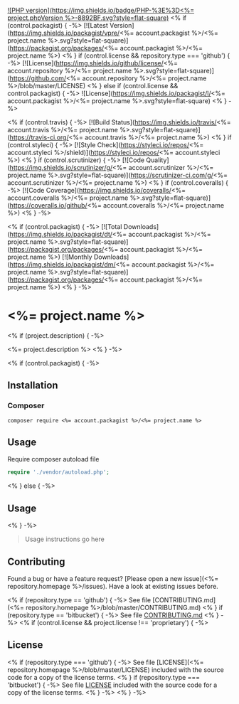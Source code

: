 [![PHP version](https://img.shields.io/badge/PHP-%3E%3D<%= project.phpVersion %>-8892BF.svg?style=flat-square)](http://php.net)
<% if (control.packagist) { -%>
[![Latest Version](https://img.shields.io/packagist/vpre/<%= account.packagist %>/<%= project.name %>.svg?style=flat-square)](https://packagist.org/packages/<%= account.packagist %>/<%= project.name %>)
<% }
if (control.license && repository.type === 'github') { -%>
[![License](https://img.shields.io/github/license/<%= account.repository %>/<%= project.name %>.svg?style=flat-square)](https://github.com/<%= account.repository %>/<%= project.name %>/blob/master/LICENSE)
<% } else if (control.license && control.packagist) { -%>
![License](https://img.shields.io/packagist/l/<%= account.packagist %>/<%= project.name %>.svg?style=flat-square)
<% } -%>

<% if (control.travis) { -%>
[![Build Status](https://img.shields.io/travis/<%= account.travis %>/<%= project.name %>.svg?style=flat-square)](https://travis-ci.org/<%= account.travis %>/<%= project.name %>)
<% }
if (control.styleci) { -%>
[![Style Check](https://styleci.io/repos/<%= account.styleci %>/shield)](https://styleci.io/repos/<%= account.styleci %>)
<% }
if (control.scrutinizer) { -%>
[![Code Quality](https://img.shields.io/scrutinizer/g/<%= account.scrutinizer %>/<%= project.name %>.svg?style=flat-square)](https://scrutinizer-ci.com/g/<%= account.scrutinizer %>/<%= project.name %>)
<% }
if (control.coveralls) { -%>
[![Code Coverage](https://img.shields.io/coveralls/<%= account.coveralls %>/<%= project.name %>.svg?style=flat-square)](https://coveralls.io/github/<%= account.coveralls %>/<%= project.name %>)
<% } -%>

<% if (control.packagist) { -%>
[![Total Downloads](https://img.shields.io/packagist/dt/<%= account.packagist %>/<%= project.name %>.svg?style=flat-square)](https://packagist.org/packages/<%= account.packagist %>/<%= project.name %>)
[![Monthly Downloads](https://img.shields.io/packagist/dm/<%= account.packagist %>/<%= project.name %>.svg?style=flat-square)](https://packagist.org/packages/<%= account.packagist %>/<%= project.name %>)
<% } -%>

# <%= project.name %>
<% if (project.description) { -%>

<%= project.description %>
<% } -%>

<% if (control.packagist) { -%>
## Installation

### Composer

```
composer require <%= account.packagist %>/<%= project.name %>
```

## Usage

Require composer autoload file

```php
require './vendor/autoload.php';
```
<% } else { -%>
## Usage
<% } -%>

> Usage instructions go here

## Contributing

Found a bug or have a feature request? [Please open a new issue](<%= repository.homepage %>/issues). Have a look at existing issues before.

<% if (repository.type == 'github') { -%>
See file [CONTRIBUTING.md](<%= repository.homepage %>/blob/master/CONTRIBUTING.md)
<% }
if (repository.type == 'bitbucket') { -%>
See file [CONTRIBUTING.md](./CONTRIBUTING.md)
<% } -%>
<% if (control.license && project.license !== 'proprietary') { -%>

## License

<% if (repository.type === 'github') { -%>
See file [LICENSE](<%= repository.homepage %>/blob/master/LICENSE) included with the source code for a copy of the license terms.
<% }
if (repository.type === 'bitbucket') { -%>
See file [LICENSE](./LICENSE) included with the source code for a copy of the license terms.
<% } -%>
<% } -%>
